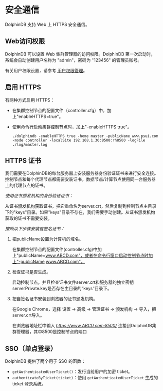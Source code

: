 # 安全通信

DolphinDB 支持 Web 上 HTTPS 安全通信。

## Web访问权限

DolphinDB 可以设置 Web 集群管理器的访问权限。DolphinDB 第一次启动时，系统会自动创建用户名称为
"admin"，密码为 "123456" 的管理员账号。

有关用户权限设置，请参考 [用户权限管理](../tutorials/ACL_and_Security.md)。

## 启用 HTTPS

有两种方式启用 HTTPS：

* 在集群控制节点的配置文件（controller.cfg）中，加上"enableHTTPS=true"。
* 使用命令行启动集群控制节点时，加上"-enableHTTPS true"。

  ```
  ./dolphindb -enableHTTPS true -home master -publicName www.psui.com -mode controller -localSite 192.168.1.30:8500:rh8500 -logFile ./log/master.log
  ```

## HTTPS 证书

我们需要在DolphinDB的每台服务器上安装服务器身份验证证书来进行安全连接。控制节点和每个代理节点都需要安装证书。数据节点/计算节点使用同一台服务器上的代理节点的证书。

*使用证书颁发机构的身份验证证书：*

从证书颁发机构获取证书，把它重命名为server.crt，然后复制到控制节点主目录下的"keys"目录。如果"keys"目录不存在，我们需要手动创建。从证书颁发机构获取的证书不需要安装。

*按照以下步骤安装自签名证书：*

1. 把publicName设置为计算机的域名。

   在集群控制节点的配置文件(controller.cfg)中加上"publicName=www.ABCD.com"，或者在命令行窗口启动控制节点时加上"-publicName
   www.ABCD.com"。
2. 检查证书是否生成。

   启动控制节点，并且检查证书文件server.crt和服务器的独立密钥serverPrivate.key是否存在主目录的“keys”目录下。
3. 把自签名证书安装到浏览器的证书颁发机构。

   在Google Chrome，选择 设置 -> 高级 -> 管理证书 -> 颁发机构 ->
   导入，把server.crt导入。

   在浏览器地址栏中输入 *https://www.ABCD.com:8500/*
   连接到DolphinDB集群管理器，其中8500是控制节点的端口

## SSO（单点登录）

DolphinDB 提供了两个用于 SSO 的函数：

* `getAuthenticatedUserTicket()`：发行当前用户的加密
  ticket。
* `authenticateByTicket(ticket)`：使用
  `getAuthenticatedUserTicket` 生成的 ticket 登录系统。

